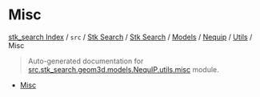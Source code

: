 # Misc

[stk_search Index](../../../../../../README.md#stk_search-index) / `src` / [Stk Search](../../../../index.md#stk-search) / [Stk Search](../../../../index.md#stk-search) / [Models](../../index.md#models) / [Nequip](../index.md#nequip) / [Utils](./index.md#utils) / Misc

> Auto-generated documentation for [src.stk_search.geom3d.models.NequIP.utils.misc](https://github.com/mohammedazzouzi15/STK_search/blob/main/src/stk_search/geom3d/models/NequIP/utils/misc.py) module.
- [Misc](#misc)
